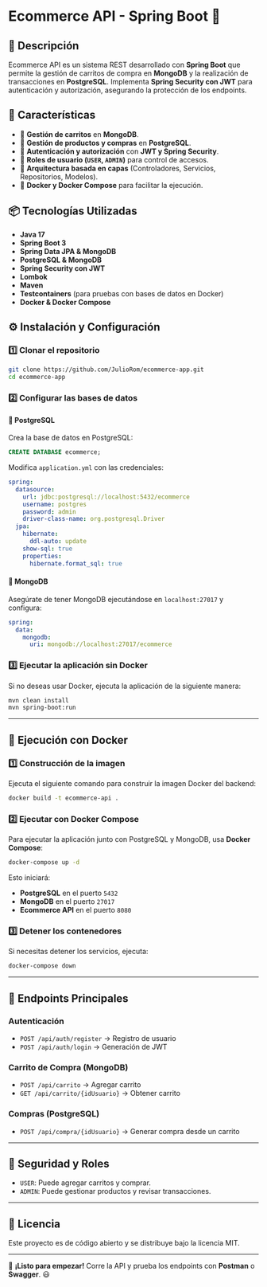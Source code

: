 # Ecommerce API - Spring Boot 🛒

## 📌 Descripción
Ecommerce API es un sistema REST desarrollado con **Spring Boot** que permite la gestión de carritos de compra en **MongoDB** y la realización de transacciones en **PostgreSQL**. Implementa **Spring Security con JWT** para autenticación y autorización, asegurando la protección de los endpoints.

## 🚀 Características
- 🔹 **Gestión de carritos** en **MongoDB**.
- 🔹 **Gestión de productos y compras** en **PostgreSQL**.
- 🔹 **Autenticación y autorización** con **JWT y Spring Security**.
- 🔹 **Roles de usuario (`USER`, `ADMIN`)** para control de accesos.
- 🔹 **Arquitectura basada en capas** (Controladores, Servicios, Repositorios, Modelos).
- 🔹 **Docker y Docker Compose** para facilitar la ejecución.

## 📦 Tecnologías Utilizadas
- **Java 17**
- **Spring Boot 3**
- **Spring Data JPA & MongoDB**
- **PostgreSQL & MongoDB**
- **Spring Security con JWT**
- **Lombok**
- **Maven**
- **Testcontainers** (para pruebas con bases de datos en Docker)
- **Docker & Docker Compose**

## ⚙️ Instalación y Configuración

### 1️⃣ **Clonar el repositorio**
```bash
git clone https://github.com/JulioRom/ecommerce-app.git
cd ecommerce-app
```

### 2️⃣ **Configurar las bases de datos**
#### 📌 PostgreSQL
Crea la base de datos en PostgreSQL:
```sql
CREATE DATABASE ecommerce;
```
Modifica `application.yml` con las credenciales:
```yaml
spring:
  datasource:
    url: jdbc:postgresql://localhost:5432/ecommerce
    username: postgres
    password: admin
    driver-class-name: org.postgresql.Driver
  jpa:
    hibernate:
      ddl-auto: update
    show-sql: true
    properties:
      hibernate.format_sql: true
```
#### 📌 MongoDB
Asegúrate de tener MongoDB ejecutándose en `localhost:27017` y configura:
```yaml
spring:
  data:
    mongodb:
      uri: mongodb://localhost:27017/ecommerce
```

### 3️⃣ **Ejecutar la aplicación sin Docker**
Si no deseas usar Docker, ejecuta la aplicación de la siguiente manera:
```bash
mvn clean install
mvn spring-boot:run
```

---

## 🐳 Ejecución con Docker

### **1️⃣ Construcción de la imagen**
Ejecuta el siguiente comando para construir la imagen Docker del backend:
```bash
docker build -t ecommerce-api .
```

### **2️⃣ Ejecutar con Docker Compose**
Para ejecutar la aplicación junto con PostgreSQL y MongoDB, usa **Docker Compose**:
```bash
docker-compose up -d
```

Esto iniciará:
- **PostgreSQL** en el puerto `5432`
- **MongoDB** en el puerto `27017`
- **Ecommerce API** en el puerto `8080`

### **3️⃣ Detener los contenedores**
Si necesitas detener los servicios, ejecuta:
```bash
docker-compose down
```

---

## 🔑 Endpoints Principales
### **Autenticación**
- `POST /api/auth/register` → Registro de usuario
- `POST /api/auth/login` → Generación de JWT

### **Carrito de Compra (MongoDB)**
- `POST /api/carrito` → Agregar carrito
- `GET /api/carrito/{idUsuario}` → Obtener carrito

### **Compras (PostgreSQL)**
- `POST /api/compra/{idUsuario}` → Generar compra desde un carrito

---

## 🔐 Seguridad y Roles
- `USER`: Puede agregar carritos y comprar.
- `ADMIN`: Puede gestionar productos y revisar transacciones.

---

## 📜 Licencia
Este proyecto es de código abierto y se distribuye bajo la licencia MIT.

---
🚀 **¡Listo para empezar!** Corre la API y prueba los endpoints con **Postman** o **Swagger**. 😃
